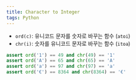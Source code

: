 ```yaml
---
title: Character to Integer
tags: Python
---
```


<!--more-->

- `ord(c)`: 유니코드 문자를 숫자로 바꾸는 함수 (`atoi`)
- `chr(i)`: 숫자를 유니코드 문자로 바꾸는 함수 (`itoa`)

```python
assert ord('1') == 49 and chr(49) == '1'
assert ord('A') == 65 and chr(65) == 'A'
assert ord('a') == 97 and chr(97) == 'a'
assert ord('€') == 8364 and chr(8364) == '€'
```
